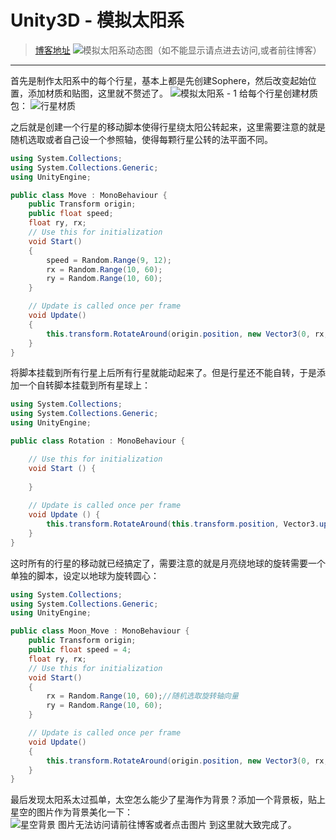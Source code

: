 Unity3D - 模拟太阳系
===
>[博客地址](https://segmentfault.com/a/1190000014158774)
![模拟太阳系动态图（如不能显示请点进去访问,或者前往博客）](http://img0.ph.126.net/1cTlW0X5BvD2qa9NswfZsg==/6597644811240043059.gif)
---
首先是制作太阳系中的每个行星，基本上都是先创建Sophere，然后改变起始位置，添加材质和贴图，这里就不赘述了。
![模拟太阳系 - 1](http://img2.ph.126.net/6h-k86zP-1VbuMM8R6oxuQ==/6597273176309746922.png)
给每个行星创建材质包：
![行星材质](http://img2.ph.126.net/X61PWGWAJUQdY-Ufd1XFiA==/1650850738508353508.png)


之后就是创建一个行星的移动脚本使得行星绕太阳公转起来，这里需要注意的就是随机选取或者自己设一个参照轴，使得每颗行星公转的法平面不同。
```cs
using System.Collections;
using System.Collections.Generic;
using UnityEngine;

public class Move : MonoBehaviour {
    public Transform origin;
    public float speed;
    float ry, rx;
    // Use this for initialization  
    void Start()
    {
        speed = Random.Range(9, 12);
        rx = Random.Range(10, 60);
        ry = Random.Range(10, 60);
    }

    // Update is called once per frame  
    void Update()
    {
        this.transform.RotateAround(origin.position, new Vector3(0, rx, ry), speed * Time.deltaTime);
    }
}
```
将脚本挂载到所有行星上后所有行星就能动起来了。但是行星还不能自转，于是添加一个自转脚本挂载到所有星球上：
```cs
using System.Collections;
using System.Collections.Generic;
using UnityEngine;

public class Rotation : MonoBehaviour {

	// Use this for initialization
	void Start () {
		
	}
	
	// Update is called once per frame
	void Update () {
        this.transform.RotateAround(this.transform.position, Vector3.up, Random.Range(1, 3));	
	}
}
```
这时所有的行星的移动就已经搞定了，需要注意的就是月亮绕地球的旋转需要一个单独的脚本，设定以地球为旋转圆心：
```cs
using System.Collections;
using System.Collections.Generic;
using UnityEngine;

public class Moon_Move : MonoBehaviour {
    public Transform origin;
    public float speed = 4;
    float ry, rx;
    // Use this for initialization  
    void Start()
    {
        rx = Random.Range(10, 60);//随机选取旋转轴向量
        ry = Random.Range(10, 60);
    }

    // Update is called once per frame  
    void Update()
    {
        this.transform.RotateAround(origin.position, new Vector3(0, rx, ry), speed * Time.deltaTime);
    }
}
```
最后发现太阳系太过孤单，太空怎么能少了星海作为背景？添加一个背景板，贴上星空的图片作为背景美化一下：
![星空背景 图片无法访问请前往博客或者点击图片](http://img0.ph.126.net/n8aG_g6tHv0CdQlKpPdT5A==/6597344644565938944.png)
到这里就大致完成了。